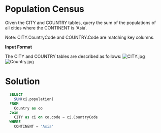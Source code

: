 # Population Census

Given the CITY and COUNTRY tables, query the sum of the populations of all cities where the CONTINENT is 'Asia'.

Note: CITY.CountryCode and COUNTRY.Code are matching key columns.

**Input Format**

The CITY and COUNTRY tables are described as follows: <img src="https://s3.amazonaws.com/hr-challenge-images/8137/1449729804-f21d187d0f-CITY.jpg" title="CITY.jpg">
<img src="https://s3.amazonaws.com/hr-challenge-images/8342/1449769013-e54ce90480-Country.jpg" title="Country.jpg">

# Solution
``` sql
  SELECT 
    SUM(ci.population) 
  FROM 
    Country as co
  Join 
    CITY as ci on co.code = ci.CountryCode 
  WHERE
    CONTINENT = 'Asia'

```
